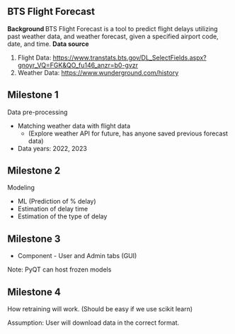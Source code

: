 ## BTS Flight Forecast
<b> Background </b>
BTS Flight Forecast is a tool to predict flight delays utilizing past weather data, and weather forecast, given a specified airport code, date, and time.
<b> Data source </b>
1. Flight Data: https://www.transtats.bts.gov/DL_SelectFields.aspx?gnoyr_VQ=FGK&QO_fu146_anzr=b0-gvzr
2. Weather Data: https://www.wunderground.com/history

## Milestone 1
Data pre-processing
- Matching weather data with flight data
  - (Explore weather API for future, has anyone saved previous forecast data)
- Data years: 2022, 2023
  
## Milestone 2
Modeling
- ML (Prediction of % delay)
- Estimation of delay time
- Estimation of the type of delay
  
## Milestone 3
- Component - User and Admin tabs (GUI)
  
Note: PyQT can host frozen models
  
## Milestone 4
How retraining will work. (Should be easy if we use scikit learn)

Assumption: User will download data in the correct format. 